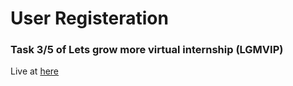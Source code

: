 # User Registeration

### Task 3/5 of Lets grow more virtual internship (LGMVIP)

Live at [here](https://register-users-jh.netlify.app/)
